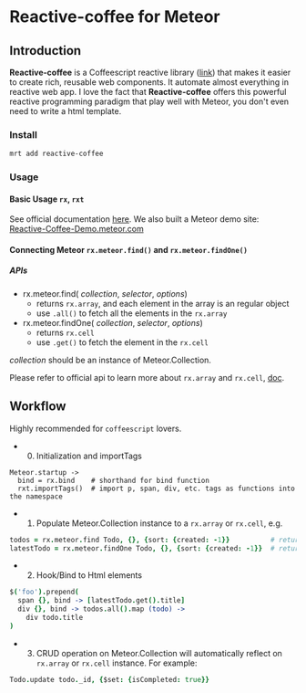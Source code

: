 Reactive-coffee for Meteor
==============

## Introduction

**Reactive-coffee** is a Coffeescript reactive library ([link](http://yang.github.io/reactive-coffee/)) that makes it easier to create rich, reusable web components. It automate almost everything in reactive web app. I love the fact that **Reactive-coffee** offers this powerful reactive programming paradigm that play well with Meteor, you don't even need to write a html template.

### Install

```bash
mrt add reactive-coffee
```

### Usage

#### Basic Usage `rx`, `rxt`

See official documentation [here](http://yang.github.io/reactive-coffee/quickstart.html). We also built a Meteor demo site: [Reactive-Coffee-Demo.meteor.com](http://reactive-coffee-demo.meteor.com)

#### Connecting Meteor `rx.meteor.find()` and `rx.meteor.findOne()`

##### APIs

* rx.meteor.find( _collection_, _selector_, _options_)
    * returns `rx.array`, and each element in the array is an regular object
    * use `.all()` to fetch all the elements in the `rx.array`
* rx.meteor.findOne( _collection_, _selector_, _options_)
    * returns `rx.cell`
    * use `.get()` to fetch the element in the `rx.cell`

_collection_ should be an instance of Meteor.Collection.

Please refer to official api to learn more about `rx.array` and `rx.cell`, [doc](http://yang.github.io/reactive-coffee/api.html). 


## Workflow

Highly recommended for `coffeescript` lovers.

* 0) Initialization and importTags
```
Meteor.startup ->
  bind = rx.bind    # shorthand for bind function
  rxt.importTags()  # import p, span, div, etc. tags as functions into the namespace
```

* 1) Populate Meteor.Collection instance to a `rx.array` or `rx.cell`, e.g.
```coffeescript
todos = rx.meteor.find Todo, {}, {sort: {created: -1}}          # returns rx.array
latestTodo = rx.meteor.findOne Todo, {}, {sort: {created: -1}}  # returns rx.cell
```

* 2) Hook/Bind to Html elements
```coffeescript
$('foo').prepend(
  span {}, bind -> [latestTodo.get().title]
  div {}, bind -> todos.all().map (todo) ->
    div todo.title
)
``` 

* 3) CRUD operation on Meteor.Collection will automatically reflect on `rx.array` or `rx.cell` instance. For example:

```coffeescript
Todo.update todo._id, {$set: {isCompleted: true}}
```

